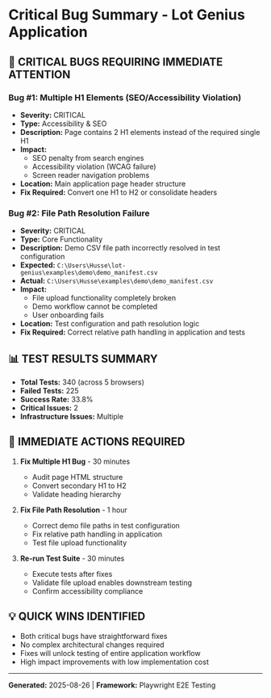# Critical Bug Summary - Lot Genius Application

## 🚨 CRITICAL BUGS REQUIRING IMMEDIATE ATTENTION

### Bug #1: Multiple H1 Elements (SEO/Accessibility Violation)

- **Severity:** CRITICAL
- **Type:** Accessibility & SEO
- **Description:** Page contains 2 H1 elements instead of the required single H1
- **Impact:**
  - SEO penalty from search engines
  - Accessibility violation (WCAG failure)
  - Screen reader navigation problems
- **Location:** Main application page header structure
- **Fix Required:** Convert one H1 to H2 or consolidate headers

### Bug #2: File Path Resolution Failure

- **Severity:** CRITICAL
- **Type:** Core Functionality
- **Description:** Demo CSV file path incorrectly resolved in test configuration
- **Expected:** `C:\Users\Husse\lot-genius\examples\demo\demo_manifest.csv`
- **Actual:** `C:\Users\Husse\examples\demo\demo_manifest.csv`
- **Impact:**
  - File upload functionality completely broken
  - Demo workflow cannot be completed
  - User onboarding fails
- **Location:** Test configuration and path resolution logic
- **Fix Required:** Correct relative path handling in application and tests

## 📊 TEST RESULTS SUMMARY

- **Total Tests:** 340 (across 5 browsers)
- **Failed Tests:** 225
- **Success Rate:** 33.8%
- **Critical Issues:** 2
- **Infrastructure Issues:** Multiple

## 🎯 IMMEDIATE ACTIONS REQUIRED

1. **Fix Multiple H1 Bug** - 30 minutes
   - Audit page HTML structure
   - Convert secondary H1 to H2
   - Validate heading hierarchy

2. **Fix File Path Resolution** - 1 hour
   - Correct demo file paths in test configuration
   - Fix relative path handling in application
   - Test file upload functionality

3. **Re-run Test Suite** - 30 minutes
   - Execute tests after fixes
   - Validate file upload enables downstream testing
   - Confirm accessibility compliance

## 💡 QUICK WINS IDENTIFIED

- Both critical bugs have straightforward fixes
- No complex architectural changes required
- Fixes will unlock testing of entire application workflow
- High impact improvements with low implementation cost

---

**Generated:** 2025-08-26 | **Framework:** Playwright E2E Testing
